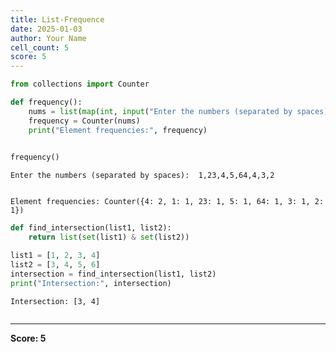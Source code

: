 ```yaml
---
title: List-Frequence
date: 2025-01-03
author: Your Name
cell_count: 5
score: 5
---
```


```python
from collections import Counter
```


```python
def frequency():
    nums = list(map(int, input("Enter the numbers (separated by spaces): ").split(',')))
    frequency = Counter(nums)
    print("Element frequencies:", frequency)
    
```


```python
frequency()
```

    Enter the numbers (separated by spaces):  1,23,4,5,64,4,3,2


    Element frequencies: Counter({4: 2, 1: 1, 23: 1, 5: 1, 64: 1, 3: 1, 2: 1})



```python
def find_intersection(list1, list2):
    return list(set(list1) & set(list2))

list1 = [1, 2, 3, 4]
list2 = [3, 4, 5, 6]
intersection = find_intersection(list1, list2)
print("Intersection:", intersection)
```

    Intersection: [3, 4]



```python

```


---
**Score: 5**